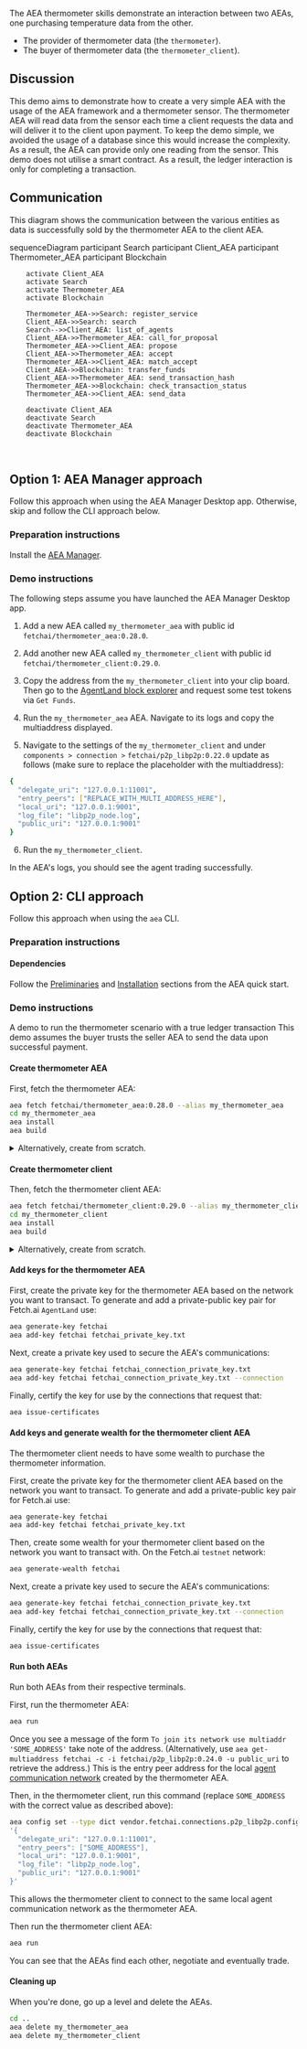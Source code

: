 The AEA thermometer skills demonstrate an interaction between two AEAs, one purchasing temperature data from the other. 

* The provider of thermometer data (the `thermometer`).
* The buyer of thermometer data (the `thermometer_client`).

## Discussion

This demo aims to demonstrate how to create a very simple AEA with the usage of the AEA framework and a thermometer sensor. The thermometer AEA will read data from the sensor each time a client requests the data and will deliver it to the client upon payment. To keep the demo simple, we avoided the usage of a database since this would increase the complexity. As a result, the AEA can provide only one reading from the sensor. This demo does not utilise a smart contract. As a result, the ledger interaction is only for completing a transaction.

## Communication

This diagram shows the communication between the various entities as data is successfully sold by the thermometer AEA to the client AEA. 

<div class="mermaid">
    sequenceDiagram
        participant Search
        participant Client_AEA
        participant Thermometer_AEA
        participant Blockchain
    
        activate Client_AEA
        activate Search
        activate Thermometer_AEA
        activate Blockchain
        
        Thermometer_AEA->>Search: register_service
        Client_AEA->>Search: search
        Search-->>Client_AEA: list_of_agents
        Client_AEA->>Thermometer_AEA: call_for_proposal
        Thermometer_AEA->>Client_AEA: propose
        Client_AEA->>Thermometer_AEA: accept
        Thermometer_AEA->>Client_AEA: match_accept
        Client_AEA->>Blockchain: transfer_funds
        Client_AEA->>Thermometer_AEA: send_transaction_hash
        Thermometer_AEA->>Blockchain: check_transaction_status
        Thermometer_AEA->>Client_AEA: send_data
        
        deactivate Client_AEA
        deactivate Search
        deactivate Thermometer_AEA
        deactivate Blockchain
       
</div>
<br>

## Option 1: AEA Manager approach

Follow this approach when using the AEA Manager Desktop app. Otherwise, skip and follow the CLI approach below. 

### Preparation instructions

Install the <a href="https://aea-manager.fetch.ai" target="_blank">AEA Manager</a>.

### Demo instructions

The following steps assume you have launched the AEA Manager Desktop app.

1. Add a new AEA called `my_thermometer_aea` with public id `fetchai/thermometer_aea:0.28.0`.

2. Add another new AEA called `my_thermometer_client` with public id `fetchai/thermometer_client:0.29.0`.

3. Copy the address from the `my_thermometer_client` into your clip board. Then go to the <a href="https://explore-agent-land.fetch.ai" target="_blank">AgentLand block explorer</a> and request some test tokens via `Get Funds`.

4. Run the `my_thermometer_aea` AEA. Navigate to its logs and copy the multiaddress displayed.

5. Navigate to the settings of the `my_thermometer_client` and under `components > connection >` `fetchai/p2p_libp2p:0.22.0` update as follows (make sure to replace the placeholder with the multiaddress):
``` bash
{
  "delegate_uri": "127.0.0.1:11001",
  "entry_peers": ["REPLACE_WITH_MULTI_ADDRESS_HERE"],
  "local_uri": "127.0.0.1:9001",
  "log_file": "libp2p_node.log",
  "public_uri": "127.0.0.1:9001"
}
```

6. Run the `my_thermometer_client`.

In the AEA's logs, you should see the agent trading successfully.
<br>

## Option 2: CLI approach

Follow this approach when using the `aea` CLI.

### Preparation instructions
 
#### Dependencies

Follow the <a href="../quickstart/#preliminaries">Preliminaries</a> and <a href="../quickstart/#installation">Installation</a> sections from the AEA quick start.

### Demo instructions

A demo to run the thermometer scenario with a true ledger transaction This demo assumes the buyer trusts the seller AEA to send the data upon successful payment.

#### Create thermometer AEA

First, fetch the thermometer AEA:
``` bash
aea fetch fetchai/thermometer_aea:0.28.0 --alias my_thermometer_aea
cd my_thermometer_aea
aea install
aea build
```

<details><summary>Alternatively, create from scratch.</summary>
<p>

The following steps create the thermometer AEA from scratch:
``` bash
aea create my_thermometer_aea
cd my_thermometer_aea
aea add connection fetchai/p2p_libp2p:0.24.0
aea add connection fetchai/soef:0.25.0
aea add connection fetchai/ledger:0.18.0
aea add skill fetchai/thermometer:0.25.0
aea install
aea build
aea config set agent.default_connection fetchai/p2p_libp2p:0.24.0
aea config set --type dict agent.default_routing \
'{
  "fetchai/ledger_api:1.0.0": "fetchai/ledger:0.18.0",
  "fetchai/oef_search:1.0.0": "fetchai/soef:0.25.0"
}'
```

</p>
</details>

#### Create thermometer client

Then, fetch the thermometer client AEA:
``` bash
aea fetch fetchai/thermometer_client:0.29.0 --alias my_thermometer_client
cd my_thermometer_client
aea install
aea build
```

<details><summary>Alternatively, create from scratch.</summary>
<p>

The following steps create the thermometer client from scratch:
``` bash
aea create my_thermometer_client
cd my_thermometer_client
aea add connection fetchai/p2p_libp2p:0.24.0
aea add connection fetchai/soef:0.25.0
aea add connection fetchai/ledger:0.18.0
aea add skill fetchai/thermometer_client:0.24.0
aea install
aea build
aea config set agent.default_connection fetchai/p2p_libp2p:0.24.0
aea config set --type dict agent.default_routing \
'{
  "fetchai/ledger_api:1.0.0": "fetchai/ledger:0.18.0",
  "fetchai/oef_search:1.0.0": "fetchai/soef:0.25.0"
}'
```

</p>
</details>

#### Add keys for the thermometer AEA

First, create the private key for the thermometer AEA based on the network you want to transact. To generate and add a private-public key pair for Fetch.ai `AgentLand` use:
``` bash
aea generate-key fetchai
aea add-key fetchai fetchai_private_key.txt
```

Next, create a private key used to secure the AEA's communications:
``` bash
aea generate-key fetchai fetchai_connection_private_key.txt
aea add-key fetchai fetchai_connection_private_key.txt --connection
```

Finally, certify the key for use by the connections that request that:
``` bash
aea issue-certificates
```

#### Add keys and generate wealth for the thermometer client AEA

The thermometer client needs to have some wealth to purchase the thermometer information.

First, create the private key for the thermometer client AEA based on the network you want to transact. To generate and add a private-public key pair for Fetch.ai use:
``` bash
aea generate-key fetchai
aea add-key fetchai fetchai_private_key.txt
```

Then, create some wealth for your thermometer client based on the network you want to transact with. On the Fetch.ai `testnet` network:
``` bash
aea generate-wealth fetchai
```

Next, create a private key used to secure the AEA's communications:
``` bash
aea generate-key fetchai fetchai_connection_private_key.txt
aea add-key fetchai fetchai_connection_private_key.txt --connection
```

Finally, certify the key for use by the connections that request that:
``` bash
aea issue-certificates
```

#### Run both AEAs

Run both AEAs from their respective terminals.

First, run the thermometer AEA:

``` bash
aea run
```

Once you see a message of the form `To join its network use multiaddr 'SOME_ADDRESS'` take note of the address. (Alternatively, use `aea get-multiaddress fetchai -c -i fetchai/p2p_libp2p:0.24.0 -u public_uri` to retrieve the address.) This is the entry peer address for the local <a href="../acn">agent communication network</a> created by the thermometer AEA.

Then, in the thermometer client, run this command (replace `SOME_ADDRESS` with the correct value as described above):
``` bash
aea config set --type dict vendor.fetchai.connections.p2p_libp2p.config \
'{
  "delegate_uri": "127.0.0.1:11001",
  "entry_peers": ["SOME_ADDRESS"],
  "local_uri": "127.0.0.1:9001",
  "log_file": "libp2p_node.log",
  "public_uri": "127.0.0.1:9001"
}'
```
This allows the thermometer client to connect to the same local agent communication network as the thermometer AEA.

Then run the thermometer client AEA:
``` bash
aea run
```

You can see that the AEAs find each other, negotiate and eventually trade.

#### Cleaning up

When you're done, go up a level and delete the AEAs.

``` bash
cd ..
aea delete my_thermometer_aea
aea delete my_thermometer_client
```

<br />